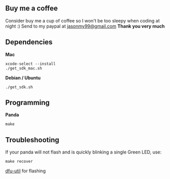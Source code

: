 Buy me a coffee
--------
Consider buy me a cup of coffee so I won't be too sleepy when coding at night :)
Send to my paypal at jasonmy99@gmail.com
**Thank you very much**

Dependencies
--------

**Mac**

```
xcode-select --install
./get_sdk_mac.sh
```

**Debian / Ubuntu**

```
./get_sdk.sh
```


Programming
----

**Panda**

```
make
```

Troubleshooting
----

If your panda will not flash and is quickly blinking a single Green LED, use:
```
make recover
```


[dfu-util](http://github.com/dsigma/dfu-util.git) for flashing
